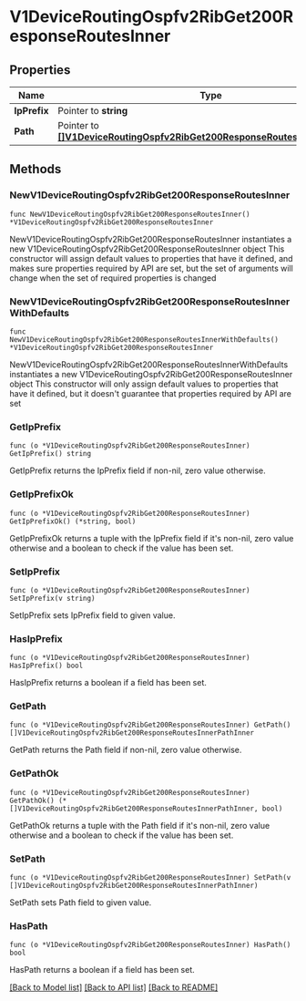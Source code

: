 # V1DeviceRoutingOspfv2RibGet200ResponseRoutesInner

## Properties

Name | Type | Description | Notes
------------ | ------------- | ------------- | -------------
**IpPrefix** | Pointer to **string** |  | [optional] 
**Path** | Pointer to [**[]V1DeviceRoutingOspfv2RibGet200ResponseRoutesInnerPathInner**](V1DeviceRoutingOspfv2RibGet200ResponseRoutesInnerPathInner.md) |  | [optional] 

## Methods

### NewV1DeviceRoutingOspfv2RibGet200ResponseRoutesInner

`func NewV1DeviceRoutingOspfv2RibGet200ResponseRoutesInner() *V1DeviceRoutingOspfv2RibGet200ResponseRoutesInner`

NewV1DeviceRoutingOspfv2RibGet200ResponseRoutesInner instantiates a new V1DeviceRoutingOspfv2RibGet200ResponseRoutesInner object
This constructor will assign default values to properties that have it defined,
and makes sure properties required by API are set, but the set of arguments
will change when the set of required properties is changed

### NewV1DeviceRoutingOspfv2RibGet200ResponseRoutesInnerWithDefaults

`func NewV1DeviceRoutingOspfv2RibGet200ResponseRoutesInnerWithDefaults() *V1DeviceRoutingOspfv2RibGet200ResponseRoutesInner`

NewV1DeviceRoutingOspfv2RibGet200ResponseRoutesInnerWithDefaults instantiates a new V1DeviceRoutingOspfv2RibGet200ResponseRoutesInner object
This constructor will only assign default values to properties that have it defined,
but it doesn't guarantee that properties required by API are set

### GetIpPrefix

`func (o *V1DeviceRoutingOspfv2RibGet200ResponseRoutesInner) GetIpPrefix() string`

GetIpPrefix returns the IpPrefix field if non-nil, zero value otherwise.

### GetIpPrefixOk

`func (o *V1DeviceRoutingOspfv2RibGet200ResponseRoutesInner) GetIpPrefixOk() (*string, bool)`

GetIpPrefixOk returns a tuple with the IpPrefix field if it's non-nil, zero value otherwise
and a boolean to check if the value has been set.

### SetIpPrefix

`func (o *V1DeviceRoutingOspfv2RibGet200ResponseRoutesInner) SetIpPrefix(v string)`

SetIpPrefix sets IpPrefix field to given value.

### HasIpPrefix

`func (o *V1DeviceRoutingOspfv2RibGet200ResponseRoutesInner) HasIpPrefix() bool`

HasIpPrefix returns a boolean if a field has been set.

### GetPath

`func (o *V1DeviceRoutingOspfv2RibGet200ResponseRoutesInner) GetPath() []V1DeviceRoutingOspfv2RibGet200ResponseRoutesInnerPathInner`

GetPath returns the Path field if non-nil, zero value otherwise.

### GetPathOk

`func (o *V1DeviceRoutingOspfv2RibGet200ResponseRoutesInner) GetPathOk() (*[]V1DeviceRoutingOspfv2RibGet200ResponseRoutesInnerPathInner, bool)`

GetPathOk returns a tuple with the Path field if it's non-nil, zero value otherwise
and a boolean to check if the value has been set.

### SetPath

`func (o *V1DeviceRoutingOspfv2RibGet200ResponseRoutesInner) SetPath(v []V1DeviceRoutingOspfv2RibGet200ResponseRoutesInnerPathInner)`

SetPath sets Path field to given value.

### HasPath

`func (o *V1DeviceRoutingOspfv2RibGet200ResponseRoutesInner) HasPath() bool`

HasPath returns a boolean if a field has been set.


[[Back to Model list]](../README.md#documentation-for-models) [[Back to API list]](../README.md#documentation-for-api-endpoints) [[Back to README]](../README.md)


